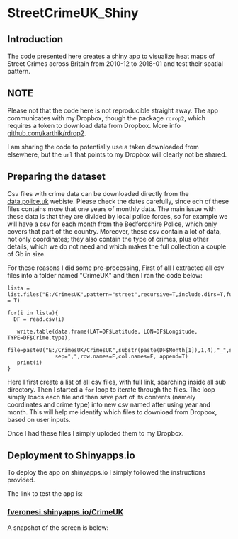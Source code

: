 # StreetCrimeUK_Shiny

## Introduction
The code presented here creates a shiny app to visualize heat maps of Street Crimes across Britain from 2010-12 to 2018-01 and test their spatial pattern.

## NOTE
Please not that the code here is not reproducible straight away. The app communicates with my Dropbox, though the package `rdrop2`, which requires a token to download data from Dropbox. More info [github.com/karthik/rdrop2](https://github.com/karthik/rdrop2).

I am sharing the code to potentially use a taken downloaded from elsewhere, but the `url` that points to my Dropbox will clearly not be shared.

## Preparing the dataset
Csv files with crime data can be downloaded directly from the [data.police.uk](https://data.police.uk/data/archive/) webiste. Please check the dates carefully, since ech of these files contains more that one years of monthly data. The main issue with these data is that they are divided by local police forces, so for example we will have a csv for each month from the Bedfordshire Police, which only covers that part of the country. Moreover, these csv contain a lot of data, not only coordinates; they also contain the type of crimes, plus other details, which we do not need and which makes the full collection a couple of Gb in size.

For these reasons I did some pre-processing, First of all I extracted all csv files into a folder named "CrimeUK" and then I ran the code below:
```{r}
lista = list.files("E:/CrimesUK",pattern="street",recursive=T,include.dirs=T,full.names=T,ignore.case = T)

for(i in lista){
  DF = read.csv(i)

   write.table(data.frame(LAT=DF$Latitude, LON=DF$Longitude, TYPE=DF$Crime.type),
               file=paste0("E:/CrimesUK/CrimesUK",substr(paste(DF$Month[1]),1,4),"_",substr(paste(DF$Month[1]),6,7),".csv"),
               sep=",",row.names=F,col.names=F, append=T)
   print(i)
}
```

Here I first create a list of all csv files, with full link, searching inside all sub directory. Then I started a `for` loop to iterate through the files. The loop simply loads each file and than save part of its contents (namely coordinates and crime type) into new csv named after using year and month. This will help me identify which files to download from Dropbox, based on user inputs.

Once I had these files I simply uploded them to my Dropbox.

## Deployment to Shinyapps.io
To deploy the app on shinyapps.io I simply followed the instructions provided.

The link to test the app is:

### [fveronesi.shinyapps.io/CrimeUK](https://fveronesi.shinyapps.io/CrimeUK/)

A snapshot of the screen is below:

![]()
